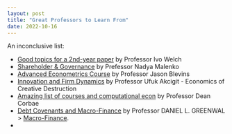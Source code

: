 ```yaml
---
layout: post
title: "Great Professors to Learn From"
date: 2022-10-16
---
```


An inconclusive list: 

-   [Good topics for a 2nd-year paper](https://www.ivo-welch.info/teaching/start-economics.html) by Professor Ivo Welch
-   [Shareholder & Governance](https://www.nmalenko.com/lecture-notes) by Prefessor Nadya Malenko
-   [Advanced Econometrics Course](https://jblevins.org/courses/) by Professor Jason Blevins
-   [Innovation and Firm Dynamics](http://www.ufukakcigit.com) by Professor Ufuk Akcigit - Economics of Creative Destruction
-   [Amazing list of courses and computational econ](https://sites.google.com/a/wisc.edu/deancorbae/teaching) by Professor Dean Corbae
-   [Debt Covenants and Macro-Finance](https://www.dlgreenwald.com/) by Professor DANIEL L. GREENWAL > [Macro-Finance](https://www.dlgreenwald.com/teaching.html).
-       
